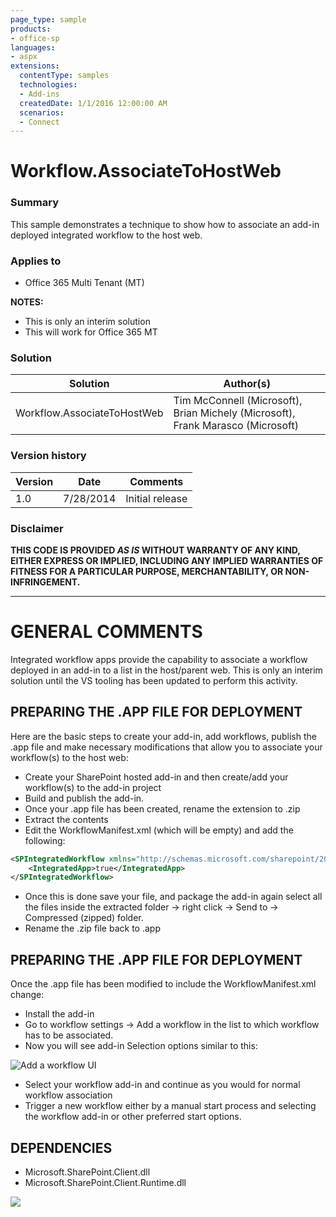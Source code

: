 ```yaml
---
page_type: sample
products:
- office-sp
languages:
- aspx
extensions:
  contentType: samples
  technologies:
  - Add-ins
  createdDate: 1/1/2016 12:00:00 AM
  scenarios:
  - Connect
---
```

# Workflow.AssociateToHostWeb #

### Summary ###
This sample demonstrates a technique to show how to associate an add-in deployed integrated workflow to the host web. 

### Applies to ###
-  Office 365 Multi Tenant (MT)

**NOTES:** 
-  This is only an interim solution
-  This will work for Office 365 MT


### Solution ###
Solution | Author(s)
---------|----------
Workflow.AssociateToHostWeb | Tim McConnell (Microsoft), Brian Michely (Microsoft), Frank Marasco (Microsoft)

### Version history ###
Version  | Date | Comments
---------| -----| --------
1.0  | 7/28/2014 | Initial release

### Disclaimer ###
**THIS CODE IS PROVIDED *AS IS* WITHOUT WARRANTY OF ANY KIND, EITHER EXPRESS OR IMPLIED, INCLUDING ANY IMPLIED WARRANTIES OF FITNESS FOR A PARTICULAR PURPOSE, MERCHANTABILITY, OR NON-INFRINGEMENT.**


----------

# GENERAL COMMENTS #
Integrated workflow apps provide the capability to associate a workflow deployed in an add-in to a list in the host/parent web.
This is only an interim solution until the VS tooling has been updated to perform this activity. 


## PREPARING THE .APP FILE FOR DEPLOYMENT ##

Here are the basic steps to create your add-in, add workflows, publish the .app file and make necessary modifications that allow you to associate your workflow(s) to the host web:

- Create your SharePoint hosted add-in and then create/add your workflow(s) to the add-in project 
- Build and publish the add-in. 
- Once your .app file has been created, rename the extension to .zip
- Extract the contents
- Edit the WorkflowManifest.xml (which will be empty) and add the following:	

```XML
<SPIntegratedWorkflow xmlns="http://schemas.microsoft.com/sharepoint/2014/app/integratedworkflow">
    <IntegratedApp>true</IntegratedApp>
</SPIntegratedWorkflow>
```
-  Once this is done save your file, and package the add-in again select all the files inside the extracted folder -> right click -> Send to -> Compressed (zipped) folder.
-  Rename the .zip file back to .app


## PREPARING THE .APP FILE FOR DEPLOYMENT ##
	
Once the .app file has been modified to include the WorkflowManifest.xml change:

- Install the add-in 
- Go to workflow settings -> Add a workflow in the list to which workflow has to be associated. 
- Now you will see add-in Selection options similar to this:

![Add a workflow UI](http://i.imgur.com/tUADxZ9.png)

- Select your workflow add-in and continue as you would for normal workflow association
- Trigger a new workflow either by a manual start process and selecting the workflow add-in or other preferred start options.


## DEPENDENCIES ##
- Microsoft.SharePoint.Client.dll
- Microsoft.SharePoint.Client.Runtime.dll

<img src="https://telemetry.sharepointpnp.com/pnp/samples/Workflow.AssociateToHostWeb" />
